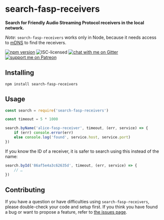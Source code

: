 # search-fasp-receivers

**Search for Friendly Audio Streaming Protocol receivers in the local network.**

*Note*: `search-fasp-receivers` works only in Node, because it needs access to [mDNS](https://en.wikipedia.org/wiki/Multicast_DNS) to find the receivers.

[![npm version](https://img.shields.io/npm/v/search-fasp-receivers.svg)](https://www.npmjs.com/package/search-fasp-receivers)
![ISC-licensed](https://img.shields.io/github/license/derhuerst/search-fasp-receivers.svg)
[![chat with me on Gitter](https://img.shields.io/badge/chat%20with%20me-on%20gitter-512e92.svg)](https://gitter.im/derhuerst)
[![support me on Patreon](https://img.shields.io/badge/support%20me-on%20patreon-fa7664.svg)](https://patreon.com/derhuerst)


## Installing

```shell
npm install search-fasp-receivers
```


## Usage

```js
const search = require('search-fasp-receivers')

const timeout = 5 * 1000

search.byName('alice-fasp-receiver', timeout, (err, service) => {
	if (err) console.error(err)
	else console.log('found', service.host, service.port)
})
```

If you know the ID of a receiver, it is safer to search using this instead of the name:

```js
search.byId('86af5e4a3c62635d', timeout, (err, service) => {
	// …
})
```


## Contributing

If you have a question or have difficulties using `search-fasp-receivers`, please double-check your code and setup first. If you think you have found a bug or want to propose a feature, refer to [the issues page](https://github.com/derhuerst/search-fasp-receivers/issues).
